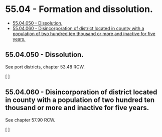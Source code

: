 # 55.04 - Formation and dissolution.
* [55.04.050 - Dissolution.](#5504050---dissolution)
* [55.04.060 - Disincorporation of district located in county with a population of two hundred ten thousand or more and inactive for five years.](#5504060---disincorporation-of-district-located-in-county-with-a-population-of-two-hundred-ten-thousand-or-more-and-inactive-for-five-years)
## 55.04.050 - Dissolution.
See port districts, chapter 53.48 RCW.

\[ \]

## 55.04.060 - Disincorporation of district located in county with a population of two hundred ten thousand or more and inactive for five years.
See chapter 57.90 RCW.

\[ \]

